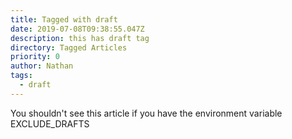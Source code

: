```yaml
---
title: Tagged with draft
date: 2019-07-08T09:38:55.047Z
description: this has draft tag
directory: Tagged Articles
priority: 0
author: Nathan
tags:
  - draft
---
```

You shouldn't see this article if you have the environment variable EXCLUDE_DRAFTS